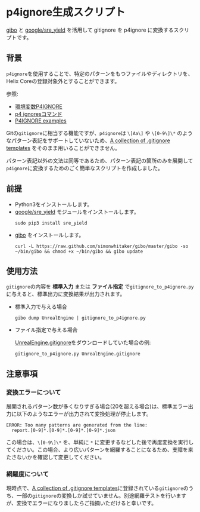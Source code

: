 # p4ignore生成スクリプト

[gibo](https://github.com/simonwhitaker/gibo) と [google/sre_yield](https://github.com/google/sre_yield) を活用して gitignore を p4ignore に変換するスクリプトです。

## 背景
`p4ignore`を使用することで、特定のパターンをもつファイルやディレクトリを、Helix Coreの登録対象外とすることができます。 

参照:
* [環境変数P4IGNORE](https://www.toyo.co.jp/files/user/img/product/ss/help/perforce/r19.1/manuals/cmdref/Content/CmdRef/P4IGNORE.html)
* [p4 ignoresコマンド](https://www.toyo.co.jp/files/user/img/product/ss/help/perforce/r19.1/manuals/cmdref/Content/CmdRef/p4_ignores.html#p4_ignores)
* [P4IGNORE examples](https://community.perforce.com/s/article/6510)

Gitの`gitignore`に相当する機能ですが、`p4ignore`は `\[Aa\]` や `\[0-9\]\*` のようなパターン表記をサポートしていないため、[A collection of .gitignore templates](https://github.com/github/gitignore) をそのまま用いることができません。

パターン表記以外の文法は同等であるため、パターン表記の箇所のみを展開して`p4ignore`に変換するためのごく簡単なスクリプトを作成しました。

## 前提

* Python3をインストールします。
* [google/sre_yield](https://github.com/google/sre_yield) モジュールをインストールします。
  ```
  sudo pip3 install sre_yield
  ```
* [gibo](https://github.com/simonwhitaker/gibo) をインストールします。
  ```
  curl -L https://raw.github.com/simonwhitaker/gibo/master/gibo -so ~/bin/gibo && chmod +x ~/bin/gibo && gibo update
  ```

## 使用方法

`gitignore`の内容を **標準入力** または **ファイル指定** で`gitignore_to_p4ignore.py`に与えると、標準出力に変換結果が出力されます。

* 標準入力で与える場合
  ```
  gibo dump UnrealEngine | gitignore_to_p4ignore.py
  ```

* ファイル指定で与える場合

  [UnrealEngine.gitignore](https://github.com/github/gitignore/blob/master/UnrealEngine.gitignore)をダウンロードしていた場合の例:
  ```
  gitignore_to_p4ignore.py UnrealEngine.gitignore
  ```

## 注意事項

### 変換エラーについて
展開されるパターン数が多くなりすぎる場合(20を超える場合)は、標準エラー出力に以下のようなエラーが出力されて変換処理が停止します。
```
ERROR: Too many patterns are generated from the line:
  report.[0-9]*.[0-9]*.[0-9]*.[0-9]*.json
```

この場合は、`\[0-9\]\*` を、単純に `*` に変更するなどした後で再度変換を実行してください。この場合、より広いパターンを網羅することになるため、支障を来たさないかを確認して変更してください。

### 網羅度について
現時点で、[A collection of .gitignore templates](https://github.com/github/gitignore)に登録されている`gitignore`のうち、一部の`gitignore`の変換しか試せていません。別途網羅テストを行いますが、変換でエラーになりましたらご指摘いただけると幸いです。
